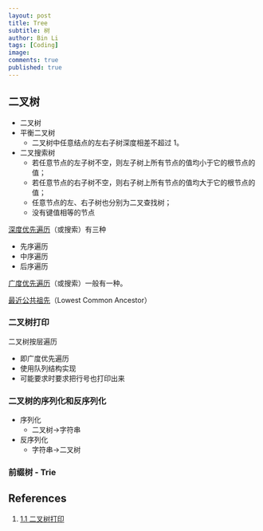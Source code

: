 ```yaml
---
layout: post
title: Tree
subtitle: 树
author: Bin Li
tags: [Coding]
image: 
comments: true
published: true
---
```


## 二叉树
* 二叉树
* 平衡二叉树
    * 二叉树中任意结点的左右子树深度相差不超过 1。
* 二叉搜索树
    * 若任意节点的左子树不空，则左子树上所有节点的值均小于它的根节点的值；
    * 若任意节点的右子树不空，则右子树上所有节点的值均大于它的根节点的值；
    * 任意节点的左、右子树也分别为二叉查找树；
    * 没有键值相等的节点

[深度优先遍历](https://binlidaily.github.io/2019-02-25-depth-first-search)（或搜索）有三种
* 先序遍历
* 中序遍历
* 后序遍历

[广度优先遍历](https://binlidaily.github.io/2019-02-25-breadth-first-search)（或搜索）一般有一种。

[最近公共祖先](https://binlidaily.github.io/2019-05-12-(050)-最近公共祖先)（Lowest Common Ancestor）

### 二叉树打印
二叉树按层遍历
* 即广度优先遍历
* 使用队列结构实现
* 可能要求时要求把行号也打印出来

### 二叉树的序列化和反序列化
* 序列化
    * 二叉树→字符串
* 反序列化
    * 字符串→二叉树


### 前缀树 - Trie

## References
1. [1.1 二叉树打印](https://v.youku.com/v_show/id_XMzMwMDMxNjc0OA==.html?spm=a2h1n.8251843.playList.5~5~A&f=51443490&o=1)